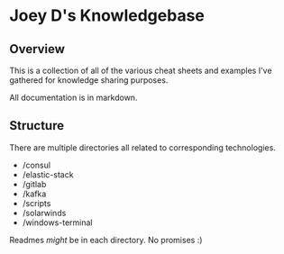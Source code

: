 # Joey D's Knowledgebase

## Overview

This is a collection of all of the various cheat sheets and examples I've gathered for knowledge sharing purposes.

All documentation is in markdown.

## Structure

There are multiple directories all related to corresponding technologies.

* /consul
* /elastic-stack
* /gitlab
* /kafka
* /scripts
* /solarwinds
* /windows-terminal

Readmes _might_ be in each directory. No promises :)
